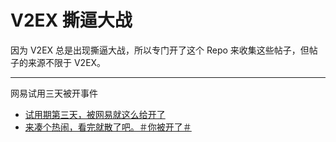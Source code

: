 # V2EX 撕逼大战

因为 V2EX 总是出现撕逼大战，所以专门开了这个 Repo 来收集这些帖子，但帖子的来源不限于 V2EX。

----

网易试用三天被开事件
 - [试用期第三天，被网易就这么给开了](https://www.v2ex.com/t/211084)
 - [来凑个热闹，看完就散了吧。＃你被开了＃](https://v2ex.com/t/211251)

[V2EX]: https://v2ex.com/

